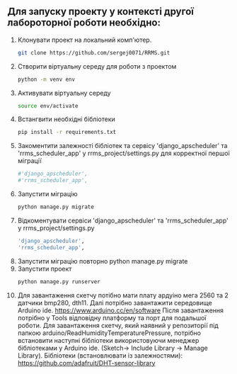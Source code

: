 ## Для запуску проекту у контексті другої лабороторної роботи необхідно:

1. Клонувати проект на локальний комп'ютер.
   ```sh
   git clone https://github.com/sergej0071/RRMS.git
   ```
2. Створити віртуальну середу для роботи з проектом
   ```sh
   python -m venv env
   ```
3. Активувати віртуальну середу
   ```sh
   source env/activate
   ```
4. Встангвити необхідні бібліотеки
   ```sh
   pip install -r requirements.txt
   ```
5. Закоментити залежності бібліотек та сервісу 'django_apscheduler' та 'rrms_scheduler_app' у rrms_project/settings.py для корректної першої міграції
   ```sh
   #'django_apscheduler',
   #'rrms_scheduler_app',
   ```
6. Запустити міграцію
   ```sh
   python manage.py migrate
   ```
7. Відкоментувати сервіси 'django_apscheduler' та 'rrms_scheduler_app' у rrms_project/settings.py
   ```sh
   'django_apscheduler',
   'rrms_scheduler_app',
   ```
8. Запустити міграцію повторно
   python manage.py migrate
9. Запустити проект
   ```sh
   python manage.py runserver
   ```
10. Для завантаження скетчу потібно мати плату ардуіно мега 2560 та 2 датчики bmp280, dth11.
Далі потрібно завантажити середовище Arduino ide.
https://www.arduino.cc/en/software
Після завантаження потрібно у Tools відповідну платформу та порт для подальшої роботи.
Для завантаження скетчу, який наявний у репозиторії під папкою arduino/ReadHumidityTemperaturePressure, потрібно встановити наступні бібліотеки використовуючи менеджер бібліотеками у Arduino ide. (Sketch-> Include Library -> Manage Library).
Бібліотеки (встановлювати із залежностями): https://github.com/adafruit/DHT-sensor-library
